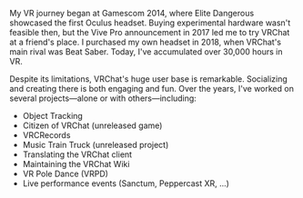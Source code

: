 My VR journey began at Gamescom 2014, where Elite Dangerous showcased the first Oculus headset. Buying experimental hardware wasn't feasible then, but the Vive Pro announcement in 2017 led me to try VRChat at a friend's place. I purchased my own headset in 2018, when VRChat's main rival was Beat Saber. Today, I've accumulated over 30,000 hours in VR.

Despite its limitations, VRChat's huge user base is remarkable. Socializing and creating there is both engaging and fun. Over the years, I've worked on several projects—alone or with others—including:

- Object Tracking
- Citizen of VRChat (unreleased game)
- VRCRecords
- Music Train Truck (unreleased project)
- Translating the VRChat client
- Maintaining the VRChat Wiki
- VR Pole Dance (VRPD)
- Live performance events (Sanctum, Peppercast XR, ...)
